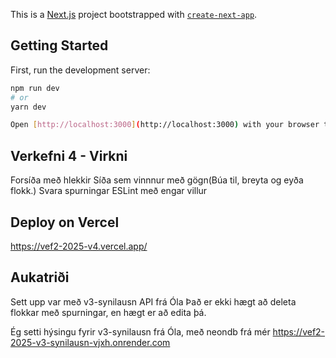 This is a [Next.js](https://nextjs.org) project bootstrapped with [`create-next-app`](https://nextjs.org/docs/app/api-reference/cli/create-next-app).

## Getting Started

First, run the development server:

```bash
npm run dev
# or
yarn dev

Open [http://localhost:3000](http://localhost:3000) with your browser to see the result with the env file preferably
```

## Verkefni 4 - Virkni
Forsíða með hlekkir
Síða sem vinnnur með gögn(Búa til, breyta og eyða flokk.)
Svara spurningar
ESLint með engar villur

## Deploy on Vercel
https://vef2-2025-v4.vercel.app/

## Aukatriði

Sett upp var með v3-synilausn API frá Óla
Það er ekki hægt að deleta flokkar með spurningar, en hægt er að edita þá.

Ég setti hýsingu fyrir v3-synilausn frá Óla, með neondb frá mér
https://vef2-2025-v3-synilausn-vjxh.onrender.com
